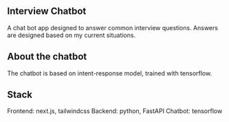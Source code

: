 ## Interview Chatbot

A chat bot app designed to answer common interview questions. Answers are designed based on my current situations. 


## About the chatbot

The chatbot is based on intent-response model, trained with tensorflow. 

## Stack

Frontend: next.js, tailwindcss
Backend: python, FastAPI
Chatbot: tensorflow
